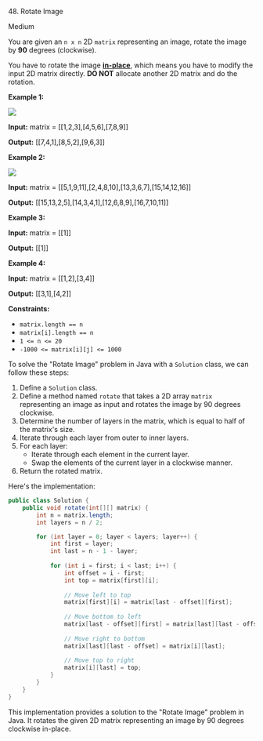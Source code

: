 48\. Rotate Image

Medium

You are given an `n x n` 2D `matrix` representing an image, rotate the image by **90** degrees (clockwise).

You have to rotate the image [**in-place**](https://en.wikipedia.org/wiki/In-place_algorithm), which means you have to modify the input 2D matrix directly. **DO NOT** allocate another 2D matrix and do the rotation.

**Example 1:**

![](https://leetcode-in-java.github.io/src/main/java/g0001_0100/s0048_rotate_image/mat1.jpg)

**Input:** matrix = [[1,2,3],[4,5,6],[7,8,9]]

**Output:** [[7,4,1],[8,5,2],[9,6,3]] 

**Example 2:**

![](https://leetcode-in-java.github.io/src/main/java/g0001_0100/s0048_rotate_image/mat2.jpg)

**Input:** matrix = [[5,1,9,11],[2,4,8,10],[13,3,6,7],[15,14,12,16]]

**Output:** [[15,13,2,5],[14,3,4,1],[12,6,8,9],[16,7,10,11]] 

**Example 3:**

**Input:** matrix = [[1]]

**Output:** [[1]] 

**Example 4:**

**Input:** matrix = [[1,2],[3,4]]

**Output:** [[3,1],[4,2]] 

**Constraints:**

*   `matrix.length == n`
*   `matrix[i].length == n`
*   `1 <= n <= 20`
*   `-1000 <= matrix[i][j] <= 1000`

To solve the "Rotate Image" problem in Java with a `Solution` class, we can follow these steps:

1. Define a `Solution` class.
2. Define a method named `rotate` that takes a 2D array `matrix` representing an image as input and rotates the image by 90 degrees clockwise.
3. Determine the number of layers in the matrix, which is equal to half of the matrix's size.
4. Iterate through each layer from outer to inner layers.
5. For each layer:
   - Iterate through each element in the current layer.
   - Swap the elements of the current layer in a clockwise manner.
6. Return the rotated matrix.

Here's the implementation:

```java
public class Solution {
    public void rotate(int[][] matrix) {
        int n = matrix.length;
        int layers = n / 2;

        for (int layer = 0; layer < layers; layer++) {
            int first = layer;
            int last = n - 1 - layer;
            
            for (int i = first; i < last; i++) {
                int offset = i - first;
                int top = matrix[first][i];
                
                // Move left to top
                matrix[first][i] = matrix[last - offset][first];
                
                // Move bottom to left
                matrix[last - offset][first] = matrix[last][last - offset];
                
                // Move right to bottom
                matrix[last][last - offset] = matrix[i][last];
                
                // Move top to right
                matrix[i][last] = top;
            }
        }
    }
}
```

This implementation provides a solution to the "Rotate Image" problem in Java. It rotates the given 2D matrix representing an image by 90 degrees clockwise in-place.
